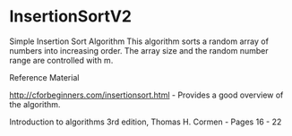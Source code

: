 # InsertionSortV2
Simple Insertion Sort Algorithm
This algorithm sorts a random array of numbers into increasing order. 
The array size and the random number range are controlled with m.

Reference Material

http://cforbeginners.com/insertionsort.html - Provides a good overview of the algorithm.

Introduction to algorithms 3rd edition, Thomas H. Cormen - Pages 16 - 22
